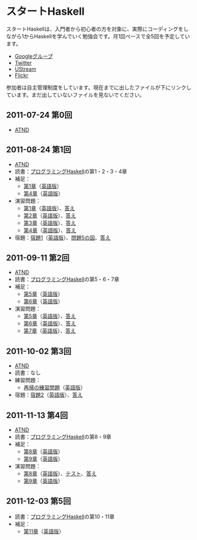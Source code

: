 スタートHaskell
===============

スタートHaskellは、入門者から初心者の方を対象に、実際にコーディングをしながら1からHaskellを学んでいく勉強会です。月1回ペースで全5回を予定しています。

* [Googleグループ](https://groups.google.com/group/start-haskell?hl=ja)
* [Twitter](http://twitter.com/#!/start_haskell)
* [UStream](http://www.ustream.tv/channel/start-haskell)
* [Flickr](http://www.flickr.com/groups/start_haskell/)

参加者は自主管理制度をしています。現在までに出したファイルが下にリンクしています。まだ出していないファイルを見ないでください。

2011-07-24 第0回
----------------

* [ATND](http://atnd.org/events/17468)

2011-08-24 第1回
----------------

* [ATND](http://atnd.org/events/18538)
* 読書：[プログラミングHaskell](http://www.amazon.co.jp/gp/product/4274067815/)の第1・2・3・4章
* 補足：
    * [第1章](https://github.com/yuzutechnology/Community-StartHaskell2011/blob/master/book/supplements/Chapter01-ja.md)（[英語版](https://github.com/yuzutechnology/Community-StartHaskell2011/blob/master/book/supplements/Chapter01-en.md)）
    * [第4章](https://github.com/yuzutechnology/Community-StartHaskell2011/blob/master/book/supplements/Chapter04-ja.md)（[英語版](https://github.com/yuzutechnology/Community-StartHaskell2011/blob/master/book/supplements/Chapter04-en.md)）
* 演習問題：
    * [第1章](https://github.com/yuzutechnology/Community-StartHaskell2011/blob/master/exercises/chapter01/Chapter01-ja.md)（[英語版](https://github.com/yuzutechnology/Community-StartHaskell2011/blob/master/exercises/chapter01/Chapter01-en.md)）、[答え](https://github.com/yuzutechnology/Community-StartHaskell2011/tree/master/exercises/chapter01/solutions)
    * [第2章](https://github.com/yuzutechnology/Community-StartHaskell2011/blob/master/exercises/chapter02/Chapter02-ja.md)（[英語版](https://github.com/yuzutechnology/Community-StartHaskell2011/blob/master/exercises/chapter02/Chapter02-en.md)）、[答え](https://github.com/yuzutechnology/Community-StartHaskell2011/tree/master/exercises/chapter02/solutions)
    * [第3章](https://github.com/yuzutechnology/Community-StartHaskell2011/blob/master/exercises/chapter03/Chapter03-ja.md)（[英語版](https://github.com/yuzutechnology/Community-StartHaskell2011/blob/master/exercises/chapter03/Chapter03-en.md)）、[答え](https://github.com/yuzutechnology/Community-StartHaskell2011/tree/master/exercises/chapter03/solutions)
    * [第4章](https://github.com/yuzutechnology/Community-StartHaskell2011/blob/master/exercises/chapter04/Chapter04-ja.md)（[英語版](https://github.com/yuzutechnology/Community-StartHaskell2011/blob/master/exercises/chapter04/Chapter04-en.md)）、[答え](https://github.com/yuzutechnology/Community-StartHaskell2011/tree/master/exercises/chapter04/solutions)
* 宿題：[宿題1](https://github.com/yuzutechnology/Community-StartHaskell2011/blob/master/homework/homework01/Homework01-ja.md)（[英語版](https://github.com/yuzutechnology/Community-StartHaskell2011/blob/master/homework/homework01/Homework01-en.md)）、[問題5の図](https://github.com/yuzutechnology/Community-StartHaskell2011/blob/master/homework/homework01/Exercise05.png)、[答え](https://github.com/yuzutechnology/Community-StartHaskell2011/tree/master/homework/homework01/solutions)

2011-09-11 第2回
----------------

* [ATND](http://atnd.org/events/19581)
* 読書：[プログラミングHaskell](http://www.amazon.co.jp/gp/product/4274067815/)の第5・6・7章
* 補足：
    * [第5章](https://github.com/yuzutechnology/Community-StartHaskell2011/blob/master/book/supplements/Chapter05-ja.md)（[英語版](https://github.com/yuzutechnology/Community-StartHaskell2011/blob/master/book/supplements/Chapter05-en.md)）
    * [第6章](https://github.com/yuzutechnology/Community-StartHaskell2011/blob/master/book/supplements/Chapter06-ja.md)（[英語版](https://github.com/yuzutechnology/Community-StartHaskell2011/blob/master/book/supplements/Chapter06-en.md)）
* 演習問題：
    * [第5章](https://github.com/yuzutechnology/Community-StartHaskell2011/blob/master/exercises/chapter05/Chapter05-ja.md)（[英語版](https://github.com/yuzutechnology/Community-StartHaskell2011/blob/master/exercises/chapter05/Chapter05-en.md)）、[答え](https://github.com/yuzutechnology/Community-StartHaskell2011/tree/master/exercises/chapter05/solutions)
    * [第6章](https://github.com/yuzutechnology/Community-StartHaskell2011/blob/master/exercises/chapter06/Chapter06-ja.md)（[英語版](https://github.com/yuzutechnology/Community-StartHaskell2011/blob/master/exercises/chapter06/Chapter06-en.md)）、[答え](https://github.com/yuzutechnology/Community-StartHaskell2011/tree/master/exercises/chapter06/solutions)
    * [第7章](https://github.com/yuzutechnology/Community-StartHaskell2011/blob/master/exercises/chapter07/Chapter07-ja.md)（[英語版](https://github.com/yuzutechnology/Community-StartHaskell2011/blob/master/exercises/chapter07/Chapter07-en.md)）、[答え](https://github.com/yuzutechnology/Community-StartHaskell2011/tree/master/exercises/chapter07/solutions)

2011-10-02 第3回
----------------

* [ATND](http://atnd.org/events/20095)
* 読書：なし
* 練習問題：
    * [再帰の練習問題](https://github.com/yuzutechnology/Community-StartHaskell2011/blob/master/exercises/recursion/recursion-ja.lhs)（[英語版](https://github.com/yuzutechnology/Community-StartHaskell2011/blob/master/exercises/recursion/recursion-en.lhs)）
* 宿題：[宿題2](https://github.com/yuzutechnology/Community-StartHaskell2011/blob/master/homework/homework02/Homework02-ja.md)（[英語版](https://github.com/yuzutechnology/Community-StartHaskell2011/blob/master/homework/homework02/Homework02-en.md)）、[答え](https://github.com/yuzutechnology/Community-StartHaskell2011/tree/master/homework/homework02/solutions)

2011-11-13 第4回
----------------

* [ATND](http://atnd.org/events/20992)
* 読書：[プログラミングHaskell](http://www.amazon.co.jp/gp/product/4274067815/)の第8・9章
* 補足：
    * [第8章](https://github.com/yuzutechnology/Community-StartHaskell2011/blob/master/book/supplements/Chapter08-ja.md)（[英語版](https://github.com/yuzutechnology/Community-StartHaskell2011/blob/master/book/supplements/Chapter08-en.md)）
    * [第9章](https://github.com/yuzutechnology/Community-StartHaskell2011/blob/master/book/supplements/Chapter09-ja.md)（[英語版](https://github.com/yuzutechnology/Community-StartHaskell2011/blob/master/book/supplements/Chapter09-en.md)）
* 演習問題：
    * [第8章](https://github.com/yuzutechnology/Community-StartHaskell2011/blob/master/exercises/chapter08/Chapter08-ja.md)（[英語版](https://github.com/yuzutechnology/Community-StartHaskell2011/blob/master/exercises/chapter08/Chapter08-en.md)）、[テスト](https://github.com/yuzutechnology/Community-StartHaskell2011/blob/master/exercises/chapter08/tests)、[答え](https://github.com/yuzutechnology/Community-StartHaskell2011/tree/master/exercises/chapter08/solutions)
    * [第9章](https://github.com/yuzutechnology/Community-StartHaskell2011/blob/master/exercises/chapter09/Chapter09-ja.md)（[英語版](https://github.com/yuzutechnology/Community-StartHaskell2011/blob/master/exercises/chapter09/Chapter09-en.md)）

2011-12-03 第5回
----------------

* 読書：[プログラミングHaskell](http://www.amazon.co.jp/gp/product/4274067815/)の第10・11章
* 補足：
    * [第11章](https://github.com/yuzutechnology/Community-StartHaskell2011/blob/master/book/supplements/Chapter11-ja.md)（[英語版](https://github.com/yuzutechnology/Community-StartHaskell2011/blob/master/book/supplements/Chapter11-en.md)）

